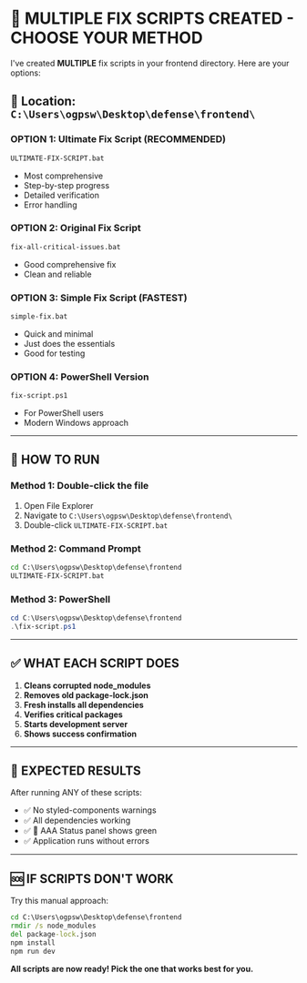 # 🎯 MULTIPLE FIX SCRIPTS CREATED - CHOOSE YOUR METHOD

I've created **MULTIPLE** fix scripts in your frontend directory. Here are your options:

## 📁 Location: `C:\Users\ogpsw\Desktop\defense\frontend\`

### **OPTION 1: Ultimate Fix Script (RECOMMENDED)**
```bash
ULTIMATE-FIX-SCRIPT.bat
```
- Most comprehensive
- Step-by-step progress
- Detailed verification
- Error handling

### **OPTION 2: Original Fix Script** 
```bash
fix-all-critical-issues.bat
```
- Good comprehensive fix
- Clean and reliable

### **OPTION 3: Simple Fix Script (FASTEST)**
```bash
simple-fix.bat
```
- Quick and minimal
- Just does the essentials
- Good for testing

### **OPTION 4: PowerShell Version**
```bash
fix-script.ps1
```
- For PowerShell users
- Modern Windows approach

---

## 🚀 **HOW TO RUN**

### **Method 1: Double-click the file**
1. Open File Explorer
2. Navigate to `C:\Users\ogpsw\Desktop\defense\frontend\`
3. Double-click `ULTIMATE-FIX-SCRIPT.bat`

### **Method 2: Command Prompt**
```cmd
cd C:\Users\ogpsw\Desktop\defense\frontend
ULTIMATE-FIX-SCRIPT.bat
```

### **Method 3: PowerShell**
```powershell
cd C:\Users\ogpsw\Desktop\defense\frontend
.\fix-script.ps1
```

---

## ✅ **WHAT EACH SCRIPT DOES**

1. **Cleans corrupted node_modules**
2. **Removes old package-lock.json**
3. **Fresh installs all dependencies**
4. **Verifies critical packages**
5. **Starts development server**
6. **Shows success confirmation**

---

## 🎯 **EXPECTED RESULTS**

After running ANY of these scripts:
- ✅ No styled-components warnings
- ✅ All dependencies working
- ✅ 🐛 AAA Status panel shows green
- ✅ Application runs without errors

---

## 🆘 **IF SCRIPTS DON'T WORK**

Try this manual approach:
```cmd
cd C:\Users\ogpsw\Desktop\defense\frontend
rmdir /s node_modules
del package-lock.json
npm install
npm run dev
```

**All scripts are now ready! Pick the one that works best for you.**
